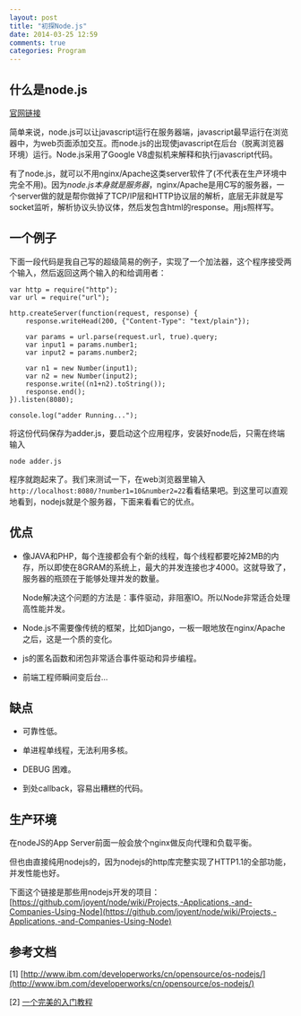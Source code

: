 ```yaml
---
layout: post
title: "初探Node.js"
date: 2014-03-25 12:59
comments: true
categories: Program
---
```


## 什么是node.js

[官网链接](http://nodejs.org)

简单来说，node.js可以让javascript运行在服务器端，javascript最早运行在浏览器中，为web页面添加交互。而node.js的出现使javascript在后台（脱离浏览器环境）运行。Node.js采用了Google V8虚拟机来解释和执行javascript代码。
<!-- more -->
有了node.js，就可以不用nginx/Apache这类server软件了(不代表在生产环境中完全不用)。因为*node.js本身就是服务器*，nginx/Apache是用C写的服务器，一个server做的就是帮你做掉了TCP/IP层和HTTP协议层的解析，底层无非就是写socket监听，解析协议头协议体，然后发包含html的response。用js照样写。

## 一个例子

下面一段代码是我自己写的超级简易的例子，实现了一个加法器，这个程序接受两个输入，然后返回这两个输入的和给调用者：

```
var http = require("http");
var url = require("url");

http.createServer(function(request, response) {
    response.writeHead(200, {"Content-Type": "text/plain"});

    var params = url.parse(request.url, true).query;
    var input1 = params.number1;
    var input2 = params.number2;

    var n1 = new Number(input1);
    var n2 = new Number(input2);
    response.write((n1+n2).toString());
    response.end();
}).listen(8080);

console.log("adder Running...");
```
将这份代码保存为adder.js，要启动这个应用程序，安装好node后，只需在终端输入
```
node adder.js
```
程序就跑起来了。我们来测试一下，在web浏览器里输入`http://localhost:8080/?number1=10&number2=22`看看结果吧。到这里可以直观地看到，nodejs就是个服务器，下面来看看它的优点。

## 优点

*   像JAVA和PHP，每个连接都会有个新的线程，每个线程都要吃掉2MB的内存，所以即使在8GRAM的系统上，最大的并发连接也才4000。这就导致了，服务器的瓶颈在于能够处理并发的数量。

    Node解决这个问题的方法是：事件驱动，非阻塞IO。所以Node非常适合处理高性能并发。

*   Node.js不需要像传统的框架，比如Django，一板一眼地放在nginx/Apache之后，这是一个质的变化。

*   js的匿名函数和闭包非常适合事件驱动和异步编程。

*   前端工程师瞬间变后台...

## 缺点

*   可靠性低。

*   单进程单线程，无法利用多核。

*   DEBUG 困难。

*   到处callback，容易出糟糕的代码。

## 生产环境

在nodeJS的App Server前面一般会放个nginx做反向代理和负载平衡。

但也由直接纯用nodejs的，因为nodejs的http库完整实现了HTTP1.1的全部功能，并发性能也好。

下面这个链接是那些用nodejs开发的项目：[https://github.com/joyent/node/wiki/Projects,-Applications,-and-Companies-Using-Node](https://github.com/joyent/node/wiki/Projects,-Applications,-and-Companies-Using-Node)

## 参考文档

[1] [http://www.ibm.com/developerworks/cn/opensource/os-nodejs/](http://www.ibm.com/developerworks/cn/opensource/os-nodejs/)

[2] [一个完美的入门教程](http://www.nodebeginner.org/index-zh-cn.html)
